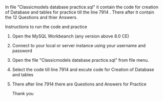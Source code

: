 In file "Classicmodels database practice.sql" it contain the code for creation of Database and tables for practice till the line 7914 . 
There after it contain the 12 Questions and thier Answers. 

Instructions to run the code and practice 
1. Open the MySQL Workbeanch (any version above 8.0 CE)
2. Connect to your local or server instance using your username and password
3. Open the file "Classicmodels database practice.sql" from file menu.
4. Select the code till line 7914 and excute code for Creation of Database and tables
5. There after line 7914 there are Questions and Answers for Practice

   Thank you 
